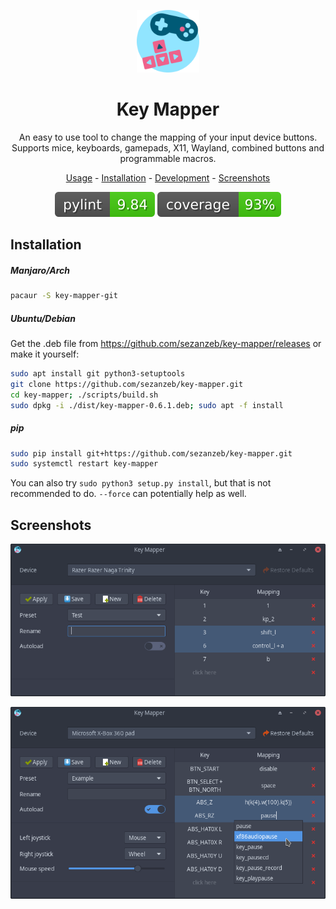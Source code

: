 <p align="center"><img src="data/key-mapper.svg" width=100/></p>

<h1 align="center">Key Mapper</h1>

<p align="center">
  An easy to use tool to change the mapping of your input device buttons.<br/>
  Supports mice, keyboards, gamepads, X11, Wayland, combined buttons and programmable macros.
</p>

<p align="center"><a href="readme/usage.md">Usage</a> - <a href="#installation">Installation</a> - <a href="readme/development.md">Development</a> - <a href="#screenshots">Screenshots</a></p>

<p align="center"><img src="readme/pylint.svg"/> <img src="readme/coverage.svg"/></p>

## Installation

##### Manjaro/Arch

```bash
pacaur -S key-mapper-git
```

##### Ubuntu/Debian

Get the .deb file from https://github.com/sezanzeb/key-mapper/releases or make it yourself:

```bash
sudo apt install git python3-setuptools
git clone https://github.com/sezanzeb/key-mapper.git
cd key-mapper; ./scripts/build.sh
sudo dpkg -i ./dist/key-mapper-0.6.1.deb; sudo apt -f install
```

##### pip

```bash
sudo pip install git+https://github.com/sezanzeb/key-mapper.git
sudo systemctl restart key-mapper
```

You can also try `sudo python3 setup.py install`, but that is not
recommended to do. `--force` can potentially help as well.

## Screenshots

<p align="center">
  <img src="readme/screenshot.png"/>
</p>

<p align="center">
  <img src="readme/screenshot_2.png"/>
</p>
